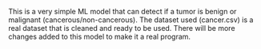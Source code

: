 This is a very simple ML model that can detect if a tumor is benign or malignant (cancerous/non-cancerous).
The dataset used (cancer.csv) is a real dataset that is cleaned and ready to be used.
There will be more changes added to this model to make it a real program.
